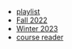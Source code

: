 - [playlist](https://www.youtube.com/playlist?list=PLoROMvodv4rOpr_A7B9SriE_iZmkanvUg)
- [Fall 2022](https://web.stanford.edu/class/archive/cs/cs109/cs109.1232/)
- [Winter 2023](https://web.stanford.edu/class/archive/cs/cs109/cs109.1234/)
- [course reader](https://chrispiech.github.io/probabilityForComputerScientists/en/)
